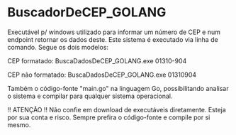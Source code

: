 # BuscadorDeCEP_GOLANG
Executável p/ windows utilizado para informar um número de CEP e num endpoint retornar os dados deste.
Este sistema é executado via linha de comando. Segue os dois modelos:

CEP formatado:
BuscaDadosDeCEP_GOLANG.exe 01310-904

CEP não formatado:
BuscaDadosDeCEP_GOLANG.exe 01310904

Também o código-fonte "main.go" na linguagem Go, possibilitando analisar o sistema e compilar para qualquer sistema operacional.

!! ATENÇÃO !! Não confie em download de executáveis diretamente. Esteja por sua conta e risco. Sempre prefira o código-fonte e compile por si mesmo.
